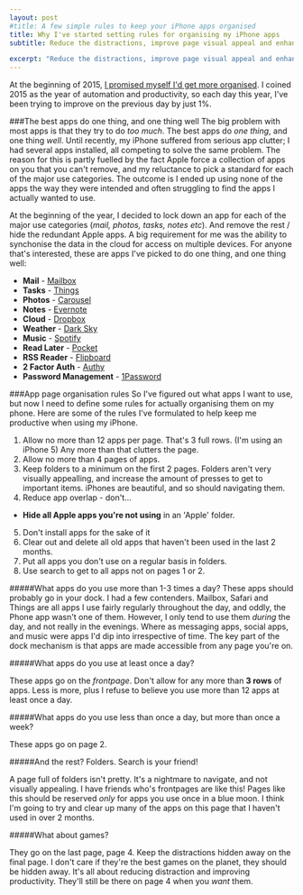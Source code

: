 ```yaml
---
layout: post
#title: A few simple rules to keep your iPhone apps organised
title: Why I've started setting rules for organising my iPhone apps
subtitle: Reduce the distractions, improve page visual appeal and enhance productivity.

excerpt: "Reduce the distractions, improve page visual appeal and enhance productivity."
---
```


At the beginning of 2015, [I promised myself I'd get more organised](/2014/12/Farewell-2014-hello-2015/). I coined 2015 as the year of automation and productivity, so each day this year, I've been trying to improve on the previous day by just 1%.

###The best apps do one thing, and one thing well
The big problem with most apps is that they try to do *too much*. The best apps do *one thing*, and one thing *well*. Until recently, my iPhone suffered from serious app clutter; I had several apps installed, all competing to solve the same problem. The reason for this is partly fuelled by the fact Apple force a collection of apps on you that you can't remove, and my reluctance to pick a standard for each of the major use categories. The outcome is I ended up using none of the apps the way they were intended and often struggling to find the apps I actually wanted to use.

At the beginning of the year, I decided to lock down an app for each of the major use categories (*mail, photos, tasks, notes etc*). And remove the rest / hide the redundant Apple apps. A big requirement for me was the ability to synchonise the data in the cloud for access on multiple devices. For anyone that's interested, these are apps I've picked to do one thing, and one thing well:

- **Mail** - [Mailbox](https://itunes.apple.com/gb/app/mailbox/id576502633)
- **Tasks** - [Things](https://itunes.apple.com/gb/app/things/id284971781)
- **Photos** - [Carousel](https://itunes.apple.com/gb/app/carousel-by-dropbox/id825931374)
- **Notes** - [Evernote](https://itunes.apple.com/gb/app/evernote/id281796108)
- **Cloud** - [Dropbox](https://itunes.apple.com/gb/app/dropbox/id327630330)
- **Weather** - [Dark Sky](https://itunes.apple.com/gb/app/dark-sky-weather-radar-hyperlocal/id517329357)
- **Music** - [Spotify](https://itunes.apple.com/gb/app/spotify-music/id324684580)
- **Read Later** - [Pocket](https://itunes.apple.com/gb/app/pocket-save-articles-videos/id309601447)
- **RSS Reader** - [Flipboard](https://itunes.apple.com/gb/app/flipboard-your-social-news/id358801284)
- **2 Factor Auth** - [Authy](https://itunes.apple.com/gb/app/authy/id494168017)
- **Password Management** - [1Password](https://itunes.apple.com/gb/app/1password-password-manager/id568903335)

###App page organisation rules
So I've figured out what apps I want to use, but now I need to define some rules for actually organising them on my phone. Here are some of the rules I've formulated to help keep me productive when using my iPhone.

1. Allow no more than 12 apps per page. That's 3 full rows. (I'm using an iPhone 5) Any more than that clutters the page.
2. Allow no more than 4 pages of apps.
3. Keep folders to a minimum on the first 2 pages. Folders aren't very visually appealling, and increase the amount of presses to get to important items. iPhones are beautiful, and so should navigating them.
4. Reduce app overlap - don't...
  * **Hide all Apple apps you're not using** in an 'Apple' folder.
5. Don't install apps for the sake of it
6. Clear out and delete all old apps that haven't been used in the last 2 months.
7. Put all apps you don't use on a regular basis in folders.
8. Use search to get to all apps not on pages 1 or 2.

#####What apps do you use more than 1-3 times a day?
These apps should probably go in your dock. I had a few contenders. Mailbox, Safari and Things are all apps I use fairly regularly throughout the day, and oddly, the Phone app wasn't one of them. However, I only tend to use them *during* the day, and not really in the evenings. Where as messaging apps, social apps, and music were apps I'd dip into irrespective of time. The key part of the dock mechanism is that apps are made accessible from any page you're on.

#####What apps do you use at least once a day?

These apps go on the *frontpage*. Don't allow for any more than **3 rows** of apps. Less is more, plus I refuse to believe you use more than 12 apps at least once a day.

#####What apps do you use less than once a day, but more than once a week?

These apps go on page 2.

#####And the rest? Folders. Search is your friend!

A page full of folders isn't pretty. It's a nightmare to navigate, and not visually appealing. I have friends who's frontpages are like this! Pages like this should be reserved *only* for apps you use once in a blue moon. I think I'm going to try and clear up many of the apps on this page that I haven't used in over 2 months.


#####What about games?

They go on the last page, page 4. Keep the distractions hidden away on the final page. I don't care if they're the best games on the planet, they should be hidden away. It's all about reducing distraction and improving productivity. They'll still be there on page 4 when you *want* them.

